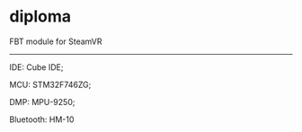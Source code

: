 # diploma
FBT module for SteamVR

---

IDE:        Cube IDE;

MCU:        STM32F746ZG;

DMP:        MPU-9250;

Bluetooth:  HM-10
